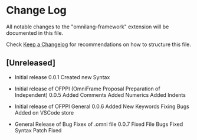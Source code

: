 # Change Log

All notable changes to the "omnilang-framework" extension will be documented in this file.

Check [Keep a Changelog](http://keepachangelog.com/) for recommendations on how to structure this file.

## [Unreleased]

- Initial release 0.0.1
Created new Syntax

- Initial release of OFPPI (OmniFrame Proposal Preparation of Independent) 0.0.5
Added Comments
Added Numerics
Added Indents

- Initial release of OFPPI General 0.0.6
Added New Keywords
Fixing Bugs
Added on VSCode store

- General Release of Bug Fixex of .omni file 0.0.7
Fixed File Bugs
Fixed Syntax
Patch Fixed